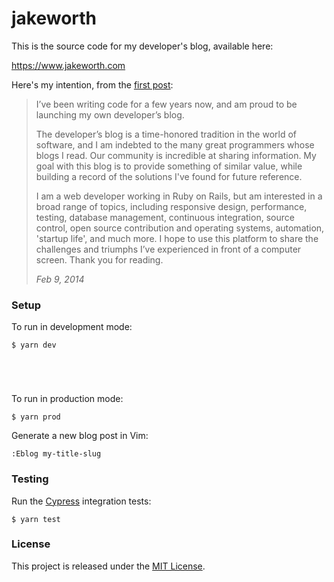 # jakeworth

This is the source code for my developer's blog, available here:

https://www.jakeworth.com

Here's my intention, from the [first post](http://www.jakeworth.com/hello-world):

> I’ve been writing code for a few years now, and am proud to be launching my own
> developer’s blog.
>
> The developer’s blog is a time-honored tradition in the world of software, and
> I am indebted to the many great programmers whose blogs I read.  Our community
> is incredible at sharing information.  My goal with this blog is to provide
> something of similar value, while building a record of the solutions I've found
> for future reference.
>
> I am a web developer working in Ruby on Rails, but am interested in a broad
> range of topics, including responsive design, performance, testing, database
> management, continuous integration, source control, open source contribution
> and operating systems, automation, 'startup life', and much more.  I hope to
> use this platform to share the challenges and triumphs I’ve experienced in
> front of a computer screen.  Thank you for reading.
>
> *Feb 9, 2014*

### Setup

To run in development mode:

```shell
$ yarn dev



 
```

To run in production mode:

```shell
$ yarn prod
```

Generate a new blog post in Vim:

```
:Eblog my-title-slug
```

### Testing

Run the [Cypress](https://www.cypress.io/) integration tests:

```shell
$ yarn test
```

### License

This project is released under the [MIT License](http://www.opensource.org/licenses/MIT).
